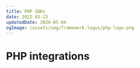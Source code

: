 ```yaml
---
title: PHP SDKs
date: 2022-03-23
updatedDate: 2024-05-04
ogImage: /assets/img/framework-logos/php-logo.png
---
```


# PHP integrations
